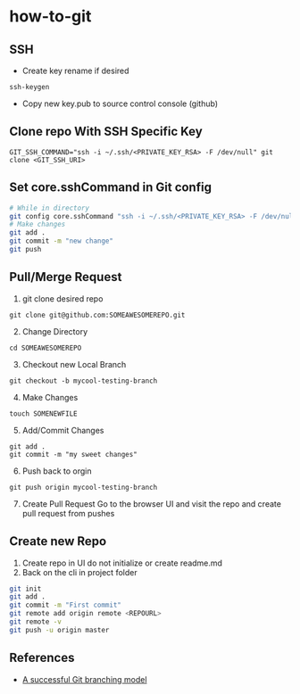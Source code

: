 # how-to-git
## SSH
- Create key rename if desired
```
ssh-keygen
```
- Copy new key.pub to source control console (github)

## Clone repo With SSH Specific Key
```
GIT_SSH_COMMAND="ssh -i ~/.ssh/<PRIVATE_KEY_RSA> -F /dev/null" git clone <GIT_SSH_URI>
```

## Set core.sshCommand in Git config
```bash
# While in directory 
git config core.sshCommand "ssh -i ~/.ssh/<PRIVATE_KEY_RSA> -F /dev/null"
# Make changes 
git add .
git commit -m "new change"
git push
```

## Pull/Merge Request
1. git clone desired repo
```
git clone git@github.com:SOMEAWESOMEREPO.git
```
2. Change Directory
```
cd SOMEAWESOMEREPO
```
3. Checkout new Local Branch
```
git checkout -b mycool-testing-branch
```
4. Make Changes
```
touch SOMENEWFILE
```
5. Add/Commit Changes
```
git add .
git commit -m "my sweet changes"
```
6. Push back to orgin 
```
git push origin mycool-testing-branch
```
7. Create Pull Request
Go to the browser UI and visit the repo and create pull request from pushes


## Create new Repo
1. Create repo in UI do not initialize or create readme.md
2. Back on the cli in project folder 
```bash
git init
git add . 
git commit -m "First commit"
git remote add origin remote <REPOURL>
git remote -v 
git push -u origin master
```

## References 
- [A successful Git branching model](https://nvie.com/posts/a-successful-git-branching-model/)
